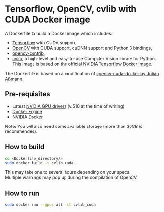 # Tensorflow, OpenCV, cvlib with CUDA Docker image

A Dockerfile to build a Docker image which includes:
- [Tensorflow](https://github.com/tensorflow/tensorflow) with CUDA support,
- [OpenCV](https://github.com/opencv/opencv) with CUDA support, cuDNN support and Python 3 bindings,
- [opencv-contrib](https://github.com/opencv/opencv_contrib),
- [cvlib](https://github.com/arunponnusamy/cvlib), a high-level and easy-to-use Computer Vision library for Python. 
This image is based on the [official NVIDIA Tensorflow Docker image](https://catalog.ngc.nvidia.com/orgs/nvidia/containers/tensorflow).

The Dockerfile is based on a modification of [opencv-cuda-docker by Julian Aßmann](https://github.com/JulianAssmann/opencv-cuda-docker).

## Pre-requisites

- Latest [NVIDIA GPU drivers](https://docs.nvidia.com/datacenter/tesla/tesla-installation-notes/index.html) (v.510 at the time of writing)
- [Docker Engine](https://docs.docker.com/engine/install/)
- [NVIDIA Docker](https://docs.nvidia.com/datacenter/cloud-native/container-toolkit/install-guide.html#docker)

Note: You will also need some available storage (more than 30GB is recommended).

## How to build

```bash
cd <Dockerfile_directory/>
sudo docker build -t cvlib_cuda .
```

This may take one to several hours depending on your specs.  
Multiple warnings may pop up during the compilation of OpenCV.

## How to run

```bash
sudo docker run --gpus all -it cvlib_cuda
```
